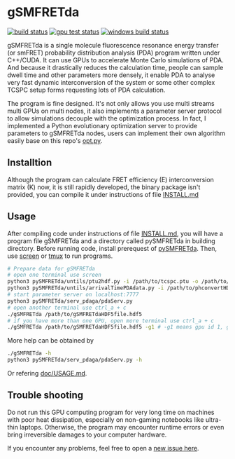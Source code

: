 # gSMFRETda

[![build status](https://github.com/liu-kan/gSMFRETda/actions/workflows/cpu_test.yml/badge.svg)](https://github.com/liu-kan/gSMFRETda/actions/workflows/cpu_test.yml)
[![gpu test status](https://github.com/liu-kan/gSMFRETda/actions/workflows/gpu_text.yml/badge.svg)](https://github.com/liu-kan/gSMFRETda/actions/workflows/gpu_text.yml)
[![windows build status](https://github.com/liu-kan/gSMFRETda/actions/workflows/windows.yml/badge.svg)](https://github.com/liu-kan/gSMFRETda/actions/workflows/windows.yml)

gSMFRETda is a single molecule fluorescence resonance energy transfer (or smFRET) probability distribution analysis (PDA) program written under C++/CUDA. It can use GPUs to accelerate Monte Carlo simulations of PDA. And because it drastically reduces the calculation time, people can sample dwell time and other parameters more densely, it enable PDA to analyse very fast dynamic interconversion of the system or some other complex TCSPC setup forms requesting lots of PDA calculation.

The program is fine designed. It's not only allows you use multi streams multi GPUs on multi nodes, it also implements a parameter server protocol to allow simulations decouple with the optimization process. In fact, I implemented a Python evolutionary optimization server to provide parameters to gSMFRETda nodes, users can implement their own algorithm easily base on this repo's [opt.py](https://github.com/liu-kan/pySMFRETda/blob/main/serv_pdaga/opt.py).

## Installtion

Although the program can calculate FRET efficiency (E) interconversion matrix (K) now, it is still rapidly developed, the binary package isn't provided, you can compile it under instructions of file [INSTALL.md](INSTALL.md)

## Usage

After compiling code under instructions of file [INSTALL.md](INSTALL.md), you will have a program file gSMFRETda and a directory called pySMFRETda in building directory. Before running code, install prerequest of [pySMFRETda](https://github.com/liu-kan/pySMFRETda/blob/main/README.md). Then, use [screen](https://gist.github.com/liu-kan/9ab154d91c3bc8659a2979fcca74406d) or [tmux](https://gist.github.com/liu-kan/59ed943b149447aa34dff87d49c8dc96) to run programs.

```bash
# Prepare data for gSMFRETda
# open one terminal use screen
python3 pySMFRETda/untils/ptu2hdf.py -i /path/to/tcspc.ptu -o /path/to/phconvertHDF5file.h5
python3 pySMFRETda/untils/arrivalTimePDAdata.py -i /path/to/phconvertHDF5file.h5 -o /path/to/gSMFRETdaHDF5file.hdf5
# start parameter server on localhost:7777
python3 pySMFRETda/serv_pdaga/pdaServ.py
# open another terminal use ctrl_a + c
./gSMFRETda /path/to/gSMFRETdaHDF5file.hdf5
# if you have more than one GPU, open more terminal use ctrl_a + c
./gSMFRETda /path/to/gSMFRETdaHDF5file.hdf5 -g1 # -g1 means gpu id 1, gpu id start from 0
```
More help can be obtained by 
```bash 
./gSMFRETda -h
python3 pySMFRETda/serv_pdaga/pdaServ.py -h
```
Or refering [doc/USAGE.md](doc/USAGE.md).

## Trouble shooting
Do not run this GPU computing program for very long time on machines with poor heat dissipation, especially on non-gaming notebooks like ultra-thin laptops. Otherwise, the program may encounter runtime errors or even bring irreversible damages to your computer hardware.

If you encounter any problems, feel free to open a [new issue here](https://github.com/liu-kan/gSMFRETda/issues).